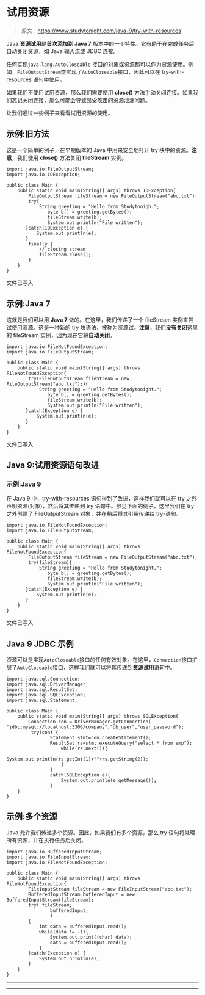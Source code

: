 # 试用资源

> 原文：<https://www.studytonight.com/java-9/try-with-resources>

Java **资源试用**是**首次添加到 Java 7** 版本中的一个特性。它有助于在完成任务后自动关闭资源，如 Java 输入流或 JDBC 连接。

任何实现`java.lang.AutoCloseable` 接口的对象或资源都可以作为资源使用。例如，`FileOutputStream`类实现了`AutoCloseable`接口，因此可以在 try-with-resources 语句中使用。

如果我们不使用试用资源，那么我们需要使用 **close()** 方法手动关闭连接。如果我们忘记关闭连接，那么可能会导致易受攻击的资源泄漏问题。

让我们通过一些例子来看看试用资源的使用。

## 示例:旧方法

这是一个简单的例子，在早期版本的 Java 中用来安全地打开 try 块中的资源。**注意**，我们使用 **close()** 方法关闭 **fileStream** 实例。

```
import java.io.FileOutputStream;
import java.io.IOException;

public class Main { 
	public static void main(String[] args) throws IOException{  
        FileOutputStream fileStream = new FileOutputStream("abc.txt");
        try{  
            String greeting = "Hello from Studytonigh.";      
               byte b[] = greeting.getBytes();       
               fileStream.write(b);      
               System.out.println("File written");           
       }catch(IOException e) {  
           System.out.println(e);  
       }
        finally {
        	// closing stream
        	fileStream.close();
        }
	}
}
```

文件已写入

## 示例:Java 7

这就是我们可以用 **Java 7** 做的。在这里，我们传递了一个 fileStream 实例来尝试使用资源。这是一种新的 try 块语法，被称为资源试。**注意**，我们**没有关闭**这里的 fileStream 实例，因为现在它将**自动关闭**。

```
import java.io.FileNotFoundException;
import java.io.FileOutputStream;

public class Main {
	public static void main(String[] args) throws FileNotFoundException{  
        try(FileOutputStream fileStream = new FileOutputStream("abc.txt");){  
            String greeting = "Hello from Studytonight.";      
               byte b[] = greeting.getBytes();       
               fileStream.write(b);      
               System.out.println("File written");           
       }catch(Exception e) {  
           System.out.println(e);  
       }         
	}
}
```

文件已写入

## Java 9:试用资源语句改进

### 示例:Java 9

在 Java 9 中，try-with-resources 语句得到了改进，这样我们就可以在 try 之外声明资源(对象)，然后将其传递到 try 语句中。参见下面的例子，这里我们在 try 之外创建了 FileOutputStream 对象，并在稍后将其引用传递给 try-语句。

```
import java.io.FileNotFoundException;
import java.io.FileOutputStream;

public class Main {
	public static void main(String[] args) throws FileNotFoundException{
        FileOutputStream fileStream = new FileOutputStream("abc.txt");  
        try(fileStream){  
            String greeting = "Hello from Studytonight.";      
               byte b[] = greeting.getBytes();       
               fileStream.write(b);      
               System.out.println("File written");           
       }catch(Exception e) {  
           System.out.println(e);  
       }         
	}
}
```

文件已写入

## Java 9 JDBC 示例

资源可以是实现`AutoCloseable`接口的任何有效对象。在这里，`Connection`接口扩展了`AutoCloseable`接口，这样我们就可以将其传递到**资源试用**语句中。

```
import java.sql.Connection;
import java.sql.DriverManager;
import java.sql.ResultSet;
import java.sql.SQLException;
import java.sql.Statement;

public class Main {
	public static void main(String[] args) throws SQLException{
		Connection con = DriverManager.getConnection( "jdbc:mysql://localhost:3306/company","db_user","user_password");
		 try(con) {
	            Statement stmt=con.createStatement();  
	            ResultSet rs=stmt.executeQuery("select * from emp");  
		            while(rs.next()){    
		                System.out.println(rs.getInt(1)+""+rs.getString(2));    
		            }  
		        }  
		        catch(SQLException e){   
		            System.out.println(e.getMessage());  
		        }         
	}
}
```

## 示例:多个资源

Java 允许我们传递多个资源。因此，如果我们有多个资源，那么 try 语句将处理所有资源，并在执行任务后关闭。

```
import java.io.BufferedInputStream;
import java.io.FileInputStream;
import java.io.FileNotFoundException;

public class Main { 
	public static void main(String[] args) throws FileNotFoundException{ 
		FileInputStream fileStream = new FileInputStream("abc.txt");
		BufferedInputStream bufferedInput = new BufferedInputStream(fileStream);
		try( fileStream; 
				bufferedInput;
				)
		{  
			int data = bufferedInput.read();
			while(data != -1){
				System.out.print((char) data);
				data = bufferedInput.read();
			}        
		}catch(Exception e) {  
			System.out.println(e);  
		}         
	}
}
```

* * *

* * *
